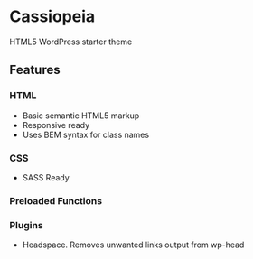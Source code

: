 # Cassiopeia

HTML5 WordPress starter theme

## Features

### HTML
* Basic semantic HTML5 markup
* Responsive ready
* Uses BEM syntax for class names

### CSS
* SASS Ready

### Preloaded Functions


### Plugins
* Headspace. Removes unwanted links output from wp-head
